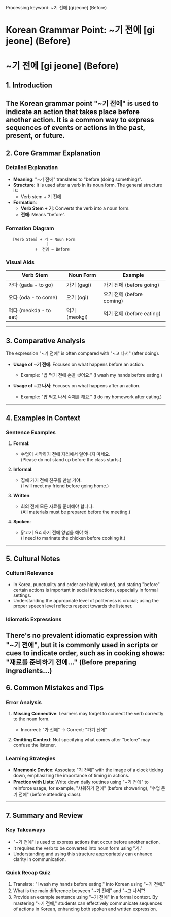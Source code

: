 Processing keyword: ~기 전에 [gi jeone] (Before)
# Korean Grammar Point: ~기 전에 [gi jeone] (Before)
# ~기 전에 [gi jeone] (Before)
## 1. Introduction
The Korean grammar point "~기 전에" is used to indicate an action that takes place before another action. It is a common way to express sequences of events or actions in the past, present, or future.
---
## 2. Core Grammar Explanation
### Detailed Explanation
- **Meaning**: "~기 전에" translates to "before (doing something)".
- **Structure**: It is used after a verb in its noun form. The general structure is:
  - Verb stem + 기 전에
- **Formation**:
  - **Verb Stem + 기**: Converts the verb into a noun form.
  - **전에**: Means "before".
### Formation Diagram
```
   [Verb Stem] + 기 → Noun Form
                  | 
             +  전에 → Before
```
### Visual Aids
| Verb Stem | Noun Form    | Example                     |
|-----------|--------------|-----------------------------|
| 가다 (gada - to go) | 가기 (gagi)   | 가기 전에 (before going)   |
| 오다 (oda - to come) | 오기 (ogi)   | 오기 전에 (before coming)   |
| 먹다 (meokda - to eat) | 먹기 (meokgi) | 먹기 전에 (before eating)  |
---
## 3. Comparative Analysis
The expression "~기 전에" is often compared with "~고 나서" (after doing). 
- **Usage of ~기 전에**: Focuses on what happens before an action.
  - Example: "밥 먹기 전에 손을 씻어요." (I wash my hands before eating.)
  
- **Usage of ~고 나서**: Focuses on what happens after an action.
  - Example: "밥 먹고 나서 숙제를 해요." (I do my homework after eating.)
---
## 4. Examples in Context
### Sentence Examples
1. **Formal**:
   - 수업이 시작하기 전에 자리에서 일어나지 마세요.  
   (Please do not stand up before the class starts.)
  
2. **Informal**:
   - 집에 가기 전에 친구를 만날 거야.  
   (I will meet my friend before going home.)
3. **Written**:
   - 회의 전에 모든 자료를 준비해야 합니다.  
   (All materials must be prepared before the meeting.)
4. **Spoken**:
   - 닭고기 요리하기 전에 양념을 해야 해.  
   (I need to marinate the chicken before cooking it.)
---
## 5. Cultural Notes
### Cultural Relevance
- In Korea, punctuality and order are highly valued, and stating "before" certain actions is important in social interactions, especially in formal settings.
- Understanding the appropriate level of politeness is crucial; using the proper speech level reflects respect towards the listener.
### Idiomatic Expressions
There's no prevalent idiomatic expression with "~기 전에", but it is commonly used in scripts or cues to indicate order, such as in cooking shows: "재료를 준비하기 전에..." (Before preparing ingredients...)
---
## 6. Common Mistakes and Tips
### Error Analysis
1. **Missing Connective**: Learners may forget to connect the verb correctly to the noun form.
   - Incorrect: "가 전에" → Correct: "가기 전에"
  
2. **Omitting Context**: Not specifying what comes after "before" may confuse the listener.
### Learning Strategies
- **Mnemonic Device**: Associate "기 전에" with the image of a clock ticking down, emphasizing the importance of timing in actions.
- **Practice with Lists**: Write down daily routines using "~기 전에" to reinforce usage, for example, "샤워하기 전에" (before showering), "수업 듣기 전에" (before attending class).
---
## 7. Summary and Review
### Key Takeaways
- "~기 전에" is used to express actions that occur before another action.
- It requires the verb to be converted into noun form using "기."
- Understanding and using this structure appropriately can enhance clarity in communication.
### Quick Recap Quiz
1. Translate: "I wash my hands before eating." into Korean using "~기 전에."
2. What is the main difference between "~기 전에" and "~고 나서"?
3. Provide an example sentence using "~기 전에" in a formal context.
By mastering "~기 전에," students can effectively communicate sequences of actions in Korean, enhancing both spoken and written expression.
